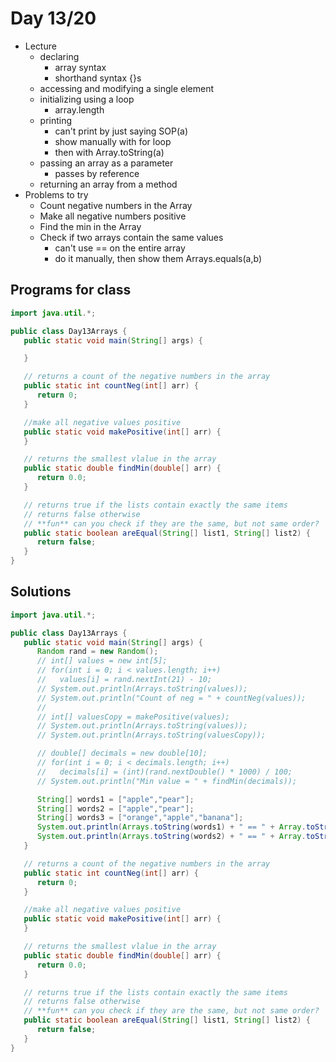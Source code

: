 # Day 13/20

+ Lecture
  - declaring
    - array syntax
    - shorthand syntax {}s
  - accessing and modifying a single element
  - initializing using a loop
    - array.length
  - printing
    - can't print by just saying SOP(a)
    - show manually with for loop
    - then with Array.toString(a)
  - passing an array as a parameter
    - passes by reference
  - returning an array from a method
+ Problems to try
  - Count negative numbers in the Array
  - Make all negative numbers positive
  - Find the min in the Array
  - Check if two arrays contain the same values
    - can't use == on the entire array
    - do it manually, then show them Arrays.equals(a,b)

## Programs for class
```java
import java.util.*;

public class Day13Arrays {
   public static void main(String[] args) {

   }

   // returns a count of the negative numbers in the array
   public static int countNeg(int[] arr) {
      return 0;
   }

   //make all negative values positive
   public static void makePositive(int[] arr) {
   }

   // returns the smallest vlalue in the array
   public static double findMin(double[] arr) {
      return 0.0;
   }

   // returns true if the lists contain exactly the same items
   // returns false otherwise
   // **fun** can you check if they are the same, but not same order?
   public static boolean areEqual(String[] list1, String[] list2) {
      return false;
   }      
}
```

## Solutions
```java
import java.util.*;

public class Day13Arrays {
   public static void main(String[] args) {
      Random rand = new Random();
      // int[] values = new int[5];
      // for(int i = 0; i < values.length; i++)
      //   values[i] = rand.nextInt(21) - 10;
      // System.out.println(Arrays.toString(values));
      // System.out.println("Count of neg = " + countNeg(values));
      //
      // int[] valuesCopy = makePositive(values);
      // System.out.println(Arrays.toString(values));
      // System.out.println(Arrays.toString(valuesCopy));

      // double[] decimals = new double[10];
      // for(int i = 0; i < decimals.length; i++)
      //   decimals[i] = (int)(rand.nextDouble() * 1000) / 100;
      // System.out.println("Min value = " + findMin(decimals));

      String[] words1 = ["apple","pear"];
      String[] words2 = ["apple","pear"];
      String[] words3 = ["orange","apple","banana"];
      System.out.println(Arrays.toString(words1) + " == " + Array.toString(words2) + "? " + areEqual(words1,words2));
      System.out.println(Arrays.toString(words2) + " == " + Array.toString(words3) + "? " + areEqual(words2,words3));
   }

   // returns a count of the negative numbers in the array
   public static int countNeg(int[] arr) {
      return 0;
   }

   //make all negative values positive
   public static void makePositive(int[] arr) {
   }

   // returns the smallest vlalue in the array
   public static double findMin(double[] arr) {
      return 0.0;
   }

   // returns true if the lists contain exactly the same items
   // returns false otherwise
   // **fun** can you check if they are the same, but not same order?
   public static boolean areEqual(String[] list1, String[] list2) {
      return false;
   }      
}
```
